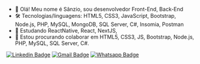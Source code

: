 - 👋 Olá! Meu nome é Sânzio, sou desenvolvedor Front-End, Back-End
- 🛠 Tecnologias/linguagens: HTML5, CSS3, JavaScript, Bootstrap, Node.js, PHP, MySQL, MongoDB, SQL Server, C#, Insomia, Postman
- 🌱 Estudando ReactNative, React, NextJS, 
- 💞️ Estou procurando colaborar em HTML5, CSS3, JS, Bootstrap, Node.js, PHP, MySQL, SQL Server, C#. 

<a href="https://www.linkedin.com/in/sanziob/" rel="nofollow"><img src="https://camo.githubusercontent.com/914a9f830f3bc9479f9daee232e62f7af7bde986/68747470733a2f2f696d672e736869656c64732e696f2f62616467652f2d4c696e6b6564496e2d626c75653f7374796c653d666f722d7468652d6261646765266c6f676f3d4c696e6b6564696e266c6f676f436f6c6f723d7768697465266c696e6b3d68747470733a2f2f7777772e6c696e6b6564696e2e636f6d2f696e2f6e6f6c6173636f6272756e612f" alt="Linkedin Badge" style="max-width:100%;"></a>
<a href="mailto:sanziob@gmail.com"><img src="https://camo.githubusercontent.com/4eacfcdbcd0d81c21779cbe99f7e3de5c9360ea2/68747470733a2f2f696d672e736869656c64732e696f2f62616467652f2d476d61696c2d6331343433383f7374796c653d666f722d7468652d6261646765266c6f676f3d476d61696c266c6f676f436f6c6f723d7768697465266c696e6b3d6d61696c746f3a6272756e616d6e6f6c6173636f40676d61696c2e636f6d" alt="Gmail Badge" style="max-width:100%;"></a>
<a href="https://api.whatsapp.com/send?phone=5538999515246&amp;text=Ol%C3%A1!" rel="nofollow"><img src="https://camo.githubusercontent.com/f19f4e28f53ca6957d89a825bec24cd39e7397c2/68747470733a2f2f696d672e736869656c64732e696f2f62616467652f2d57686174736170702d3443413134333f7374796c653d666f722d7468652d6261646765266c6162656c436f6c6f723d344341313433266c6f676f3d7768617473617070266c6f676f436f6c6f723d7768697465266c696e6b3d68747470733a2f2f6170692e77686174736170702e636f6d2f73656e643f70686f6e653d3535313139383336343139313726746578743d4f6c25433325413121" alt="Whatsapp Badge" style="max-width:100%;"></a>


<!---
sanziocvo/sanziocvo is a ✨ special ✨ repository because its `README.md` (this file) appears on your GitHub profile.
You can click the Preview link to take a look at your changes.
--->

